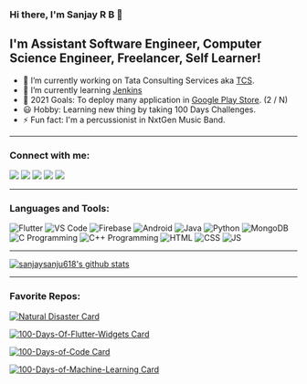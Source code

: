 ### Hi there, I'm Sanjay R B 👋

## I'm Assistant Software Engineer, Computer Science Engineer, Freelancer, Self Learner!

- 🔭 I’m currently working on Tata Consulting Services aka [TCS](https://www.tcs.com/).
- 🌱 I’m currently learning [Jenkins](https://www.jenkins.io/)
- 🥅 2021 Goals: To deploy many application in [Google Play Store](https://play.google.com/store/apps/developer?id=Sanjay+R+B). (2 / N)
- 😃 Hobby: Learning new thing by taking 100 Days Challenges.
- ⚡ Fun fact: I'm a percussionist in NxtGen Music Band.

---

### Connect with me:

[<img src="https://img.icons8.com/fluent/26/000000/twitter.png"/>][twitter]
[<img src="https://img.icons8.com/color/26/000000/linkedin.png"/>][linkedin]
[<img src="https://img.icons8.com/fluent/26/000000/instagram-new.png"/>][instagram]
[<img src="https://img.icons8.com/fluent/26/000000/facebook-new.png"/>][facebook]
[<img src="https://img.icons8.com/ios-glyphs/26/000000/email.png"/>][mailto]

---

### Languages and Tools:

<img title='Flutter' src="https://img.icons8.com/color/26/000000/flutter.png"/> <img title='VS Code' src="https://img.icons8.com/fluent/26/000000/visual-studio-code-2019.png"/> <img title='Firebase' src="https://img.icons8.com/color/26/000000/firebase.png"/> <img title='Android' src="https://img.icons8.com/fluent/26/000000/android-os.png"/> <img title='Java' src="https://img.icons8.com/color/26/000000/java-coffee-cup-logo.png"/> <img title='Python' src="https://img.icons8.com/color/26/000000/python.png"/> <img title='MongoDB' src="https://img.icons8.com/color/26/000000/mongodb.png"/> <img title='C Programming' src="https://img.icons8.com/color/26/000000/c-programming.png"/> <img title='C++ Programming' src="https://img.icons8.com/color/26/000000/c-plus-plus-logo.png"/> <img title='HTML' src="https://img.icons8.com/color/26/000000/html-5.png"/> <img title='CSS' src="https://img.icons8.com/color/26/000000/css3.png"/> <img title='JS' src="https://img.icons8.com/color/26/000000/javascript.png"/>

---

[![sanjaysanju618's github stats](https://github-readme-stats.vercel.app/api?username=sanjaysanju618&show_icons=true)](https://github.com/sanjaysanju618?tab=repositories)

---

### Favorite Repos:

[![Natural Disaster Card](https://github-readme-stats.vercel.app/api/pin/?username=sanjaysanju618&repo=Natural_Disaster)](https://github.com/sanjaysanju618/Natural_Disaster)

[![100-Days-Of-Flutter-Widgets Card](https://github-readme-stats.vercel.app/api/pin/?username=sanjaysanju618&repo=100-Days-Of-Flutter-Widgets)](https://github.com/sanjaysanju618/100-Days-Of-Flutter-Widgets)

[![100-Days-of-Code Card](https://github-readme-stats.vercel.app/api/pin/?username=sanjaysanju618&repo=100-Days-of-Code)](https://github.com/sanjaysanju618/100-Days-of-Code)

[![100-Days-of-Machine-Learning Card](https://github-readme-stats.vercel.app/api/pin/?username=sanjaysanju618&repo=100-Days-of-Machine-Learning)](https://github.com/sanjaysanju618/100-Days-of-Machine-Learning)


[twitter]: https://twitter.com/sanjayb58109784
[instagram]: https://www.instagram.com/sanju_sanjay_618/
[linkedin]: https://www.linkedin.com/in/sanjay-babu-4b2690148/
[github]: https://github.com/sanjaysanju618/
[facebook]: https://www.facebook.com/sanjay.rockdj/
[mailto]: mailto:sanjaybabu618@gmail.com

